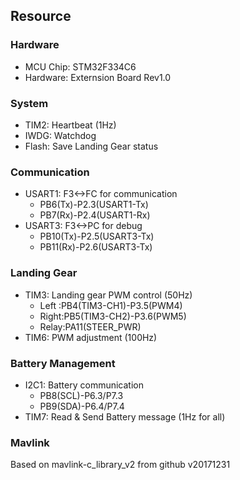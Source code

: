 ## Resource

### Hardware
- MCU Chip: STM32F334C6
- Hardware: Externsion Board Rev1.0

### System
- TIM2: Heartbeat (1Hz)
- IWDG: Watchdog
- Flash: Save Landing Gear status

### Communication
- USART1: F3<->FC for communication
    - PB6(Tx)-P2.3(USART1-Tx)
    - PB7(Rx)-P2.4(USART1-Rx)
- USART3: F3<->PC for debug
    - PB10(Tx)-P2.5(USART3-Tx)
    - PB11(Rx)-P2.6(USART3-Tx)

### Landing Gear
- TIM3: Landing gear PWM control (50Hz)
    - Left :PB4(TIM3-CH1)-P3.5(PWM4)
    - Right:PB5(TIM3-CH2)-P3.6(PWM5)
    - Relay:PA11(STEER_PWR)
- TIM6: PWM adjustment (100Hz)

### Battery Management
- I2C1: Battery communication
    - PB8(SCL)-P6.3/P7.3
    - PB9(SDA)-P6.4/P7.4
- TIM7: Read & Send Battery message (1Hz for all)

### Mavlink
Based on mavlink-c_library_v2 from github v20171231